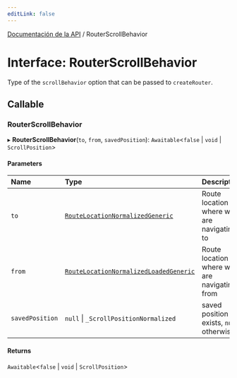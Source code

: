 ```yaml
---
editLink: false
---
```


[Documentación de la API](../index.md) / RouterScrollBehavior

# Interface: RouterScrollBehavior

Type of the `scrollBehavior` option that can be passed to `createRouter`.

## Callable

### RouterScrollBehavior

▸ **RouterScrollBehavior**(`to`, `from`, `savedPosition`): `Awaitable`\<`false` \| `void` \| `ScrollPosition`\>

#### Parameters

| Name            | Type                                                                              | Description                                   |
| :-------------- | :-------------------------------------------------------------------------------- | :-------------------------------------------- |
| `to`            | [`RouteLocationNormalizedGeneric`](RouteLocationNormalizedGeneric.md)             | Route location where we are navigating to     |
| `from`          | [`RouteLocationNormalizedLoadedGeneric`](RouteLocationNormalizedLoadedGeneric.md) | Route location where we are navigating from   |
| `savedPosition` | `null` \| `_ScrollPositionNormalized`                                             | saved position if it exists, `null` otherwise |

#### Returns

`Awaitable`\<`false` \| `void` \| `ScrollPosition`\>
